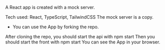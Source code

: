 A React app is created with a mock server. 

Tech used: React, TypeScript, TailwindCSS
The mock server is a copy.

- You can use the App by forking the repo.

After cloning the repo, you should start the api with npm start
Then you should start the front with npm start
You can see the App in your browser.
